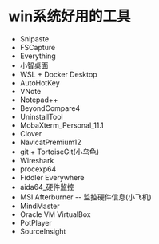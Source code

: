 # win系统好用的工具
* Snipaste
* FSCapture
* Everything
* 小智桌面
* WSL + Docker Desktop
* AutoHotKey
* VNote
* Notepad++
* BeyondCompare4
* UninstallTool
* MobaXterm_Personal_11.1
* Clover
* NavicatPremium12
* git + TortoiseGit(小乌龟)
* Wireshark
* procexp64
* Fiddler Everywhere
* aida64_硬件监控
* MSI Afterburner -- 监控硬件信息(小飞机)
* MindMaster
* Oracle VM VirtualBox
* PotPlayer
* SourceInsight